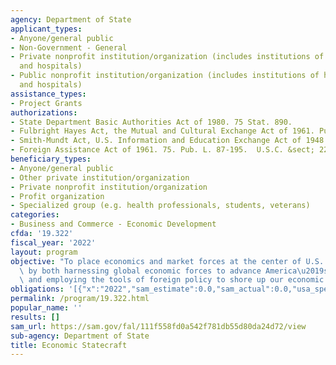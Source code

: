 ```yaml
---
agency: Department of State
applicant_types:
- Anyone/general public
- Non-Government - General
- Private nonprofit institution/organization (includes institutions of higher education
  and hospitals)
- Public nonprofit institution/organization (includes institutions of higher education
  and hospitals)
assistance_types:
- Project Grants
authorizations:
- State Department Basic Authorities Act of 1980. 75 Stat. 890.
- Fulbright Hayes Act, the Mutual and Cultural Exchange Act of 1961. Pub. L. 256.
- Smith-Mundt Act, U.S. Information and Education Exchange Act of 1948. Pub. L. 80-402.
- Foreign Assistance Act of 1961. 75. Pub. L. 87-195.  U.S.C. &sect; 22 USC 2151.
beneficiary_types:
- Anyone/general public
- Other private institution/organization
- Private nonprofit institution/organization
- Profit organization
- Specialized group (e.g. health professionals, students, veterans)
categories:
- Business and Commerce - Economic Development
cfda: '19.322'
fiscal_year: '2022'
layout: program
objective: "To place economics and market forces at the center of U.S. foreign policy\
  \ by both harnessing global economic forces to advance America\u2019s foreign policy\
  \ and employing the tools of foreign policy to shore up our economic strength."
obligations: '[{"x":"2022","sam_estimate":0.0,"sam_actual":0.0,"usa_spending_actual":4608613.78},{"x":"2023","sam_estimate":0.0,"sam_actual":0.0,"usa_spending_actual":20010514.97},{"x":"2024","sam_estimate":0.0,"sam_actual":0.0,"usa_spending_actual":0.0}]'
permalink: /program/19.322.html
popular_name: ''
results: []
sam_url: https://sam.gov/fal/111f558fd0a542f781db55d80da24d72/view
sub-agency: Department of State
title: Economic Statecraft
---
```

